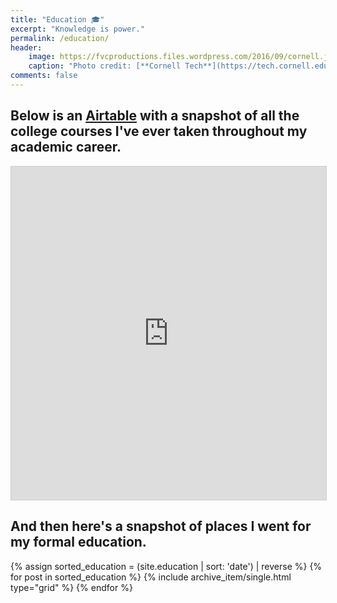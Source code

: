 ```yaml
---
title: "Education 🎓"
excerpt: "Knowledge is power."
permalink: /education/
header:
    image: https://fvcproductions.files.wordpress.com/2016/09/cornell.jpg
    caption: "Photo credit: [**Cornell Tech**](https://tech.cornell.edu)"
comments: false
---
```


## Below is an <a href="http://airtable.com" title="Airtable" target="_blank">Airtable</a> with a snapshot of all the college courses I've ever taken throughout my academic career.

<iframe class="airtable-embed" src="https://airtable.com/embed/shrsQw3LAJ5W3FnlT?backgroundColor=gray&layout=card&viewControls=on" frameborder="0" onmousewheel="" width="100%" height="533" style="background: transparent; border: 1px solid #ccc;"></iframe>

## And then here's a snapshot of places I went for my formal education.

<div class="grid__wrapper">
    {% assign sorted_education = (site.education | sort: 'date') | reverse %}
    {% for post in sorted_education %}
        {% include archive_item/single.html type="grid" %}
    {% endfor %}
</div>